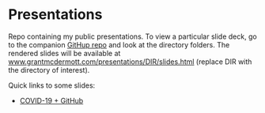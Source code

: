 # Presentations

Repo containing my public presentations. To view a particular slide deck, go to the companion [GitHup repo](https://github.com/grantmcdermott/presentations) and look at the directory folders. The rendered slides will be available at www.grantmcdermott.com/presentations/DIR/slides.html (replace DIR with the directory of interest). 

Quick links to some slides:

- [COVID-19 + GitHub](http://grantmcdermott.com/presentations/covgit/slides.html)
